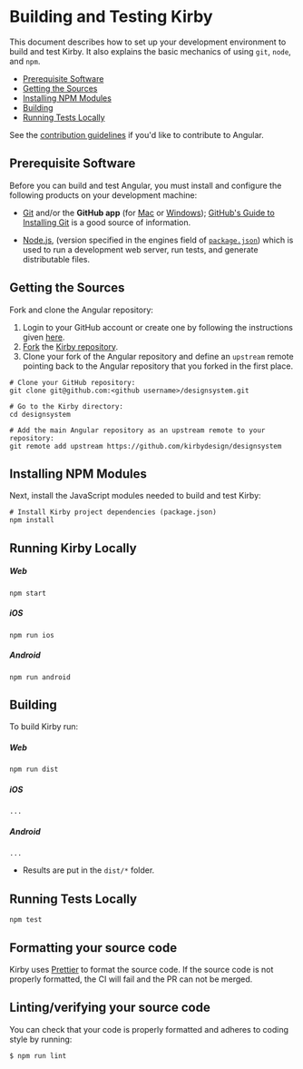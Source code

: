 # Building and Testing Kirby

This document describes how to set up your development environment to build and test Kirby.
It also explains the basic mechanics of using `git`, `node`, and `npm`.

* [Prerequisite Software](#prerequisite-software)
* [Getting the Sources](#getting-the-sources)
* [Installing NPM Modules](#installing-npm-modules)
* [Building](#building)
* [Running Tests Locally](#running-tests-locally)

See the [contribution guidelines](https://github.com/kirbydesign/designsystem/blob/master/CONTRIBUTING.md)
if you'd like to contribute to Angular.

## Prerequisite Software

Before you can build and test Angular, you must install and configure the
following products on your development machine:

* [Git](http://git-scm.com) and/or the **GitHub app** (for [Mac](http://mac.github.com) or
  [Windows](http://windows.github.com)); [GitHub's Guide to Installing
  Git](https://help.github.com/articles/set-up-git) is a good source of information.

* [Node.js](http://nodejs.org), (version specified in the engines field of [`package.json`](../package.json)) which is used to run a development web server,
  run tests, and generate distributable files.

## Getting the Sources

Fork and clone the Angular repository:

1. Login to your GitHub account or create one by following the instructions given
   [here](https://github.com/signup/free).
2. [Fork](http://help.github.com/forking) the [Kirby
   repository](https://github.com/kirbydesign/designsystem).
3. Clone your fork of the Angular repository and define an `upstream` remote pointing back to
   the Angular repository that you forked in the first place.

```shell
# Clone your GitHub repository:
git clone git@github.com:<github username>/designsystem.git

# Go to the Kirby directory:
cd designsystem

# Add the main Angular repository as an upstream remote to your repository:
git remote add upstream https://github.com/kirbydesign/designsystem
```
## Installing NPM Modules

Next, install the JavaScript modules needed to build and test Kirby:

```shell
# Install Kirby project dependencies (package.json)
npm install
```

## Running Kirby Locally
##### Web
```shell
npm start
```
##### iOS
```shell
npm run ios
```
##### Android
```shell
npm run android
```

## Building

To build Kirby run:

##### Web
```shell
npm run dist
```
##### iOS
```shell
...
```
##### Android
```shell
...
```

* Results are put in the `dist/*` folder.

## Running Tests Locally

```shell
npm test
```

## <a name="clang-format"></a> Formatting your source code

Kirby uses [Prettier](https://prettier.io/) to format the source code.
If the source code is not properly formatted, the CI will fail and the PR can not be merged.

## Linting/verifying your source code

You can check that your code is properly formatted and adheres to coding style by running:

``` shell
$ npm run lint
```
